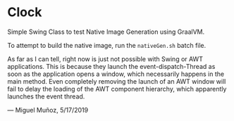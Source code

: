# Clock
Simple Swing Class to test Native Image Generation using GraalVM.

To attempt to build the native image, run the `nativeGen.sh` batch file. 

As far as I can tell, right now is just not possible with Swing or AWT applications. This is because they launch the event-dispatch-Thread as soon as the application opens a window, which necessarily happens in the main method. Even completely removing the launch of an AWT window will fail to delay the loading of the AWT component hierarchy, which apparently launches the event thread.

— Miguel Muñoz, 5/17/2019
